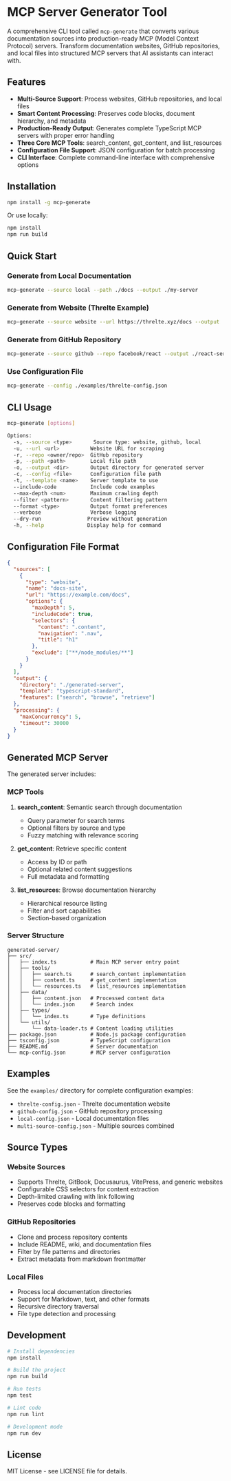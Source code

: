 # MCP Server Generator Tool

A comprehensive CLI tool called `mcp-generate` that converts various documentation sources into production-ready MCP (Model Context Protocol) servers. Transform documentation websites, GitHub repositories, and local files into structured MCP servers that AI assistants can interact with.

## Features

- **Multi-Source Support**: Process websites, GitHub repositories, and local files
- **Smart Content Processing**: Preserves code blocks, document hierarchy, and metadata
- **Production-Ready Output**: Generates complete TypeScript MCP servers with proper error handling
- **Three Core MCP Tools**: search_content, get_content, and list_resources
- **Configuration File Support**: JSON configuration for batch processing
- **CLI Interface**: Complete command-line interface with comprehensive options

## Installation

```bash
npm install -g mcp-generate
```

Or use locally:

```bash
npm install
npm run build
```

## Quick Start

### Generate from Local Documentation
```bash
mcp-generate --source local --path ./docs --output ./my-server
```

### Generate from Website (Threlte Example)
```bash
mcp-generate --source website --url https://threlte.xyz/docs --output ./threlte-server
```

### Generate from GitHub Repository
```bash
mcp-generate --source github --repo facebook/react --output ./react-server --include-readme
```

### Use Configuration File
```bash
mcp-generate --config ./examples/threlte-config.json
```

## CLI Usage

```bash
mcp-generate [options]

Options:
  -s, --source <type>       Source type: website, github, local
  -u, --url <url>          Website URL for scraping
  -r, --repo <owner/repo>  GitHub repository
  -p, --path <path>        Local file path
  -o, --output <dir>       Output directory for generated server
  -c, --config <file>      Configuration file path
  -t, --template <name>    Server template to use
  --include-code           Include code examples
  --max-depth <num>        Maximum crawling depth
  --filter <pattern>       Content filtering pattern
  --format <type>          Output format preferences
  --verbose                Verbose logging
  --dry-run               Preview without generation
  -h, --help              Display help for command
```

## Configuration File Format

```json
{
  "sources": [
    {
      "type": "website",
      "name": "docs-site",
      "url": "https://example.com/docs",
      "options": {
        "maxDepth": 5,
        "includeCode": true,
        "selectors": {
          "content": ".content",
          "navigation": ".nav",
          "title": "h1"
        },
        "exclude": ["**/node_modules/**"]
      }
    }
  ],
  "output": {
    "directory": "./generated-server",
    "template": "typescript-standard",
    "features": ["search", "browse", "retrieve"]
  },
  "processing": {
    "maxConcurrency": 5,
    "timeout": 30000
  }
}
```

## Generated MCP Server

The generated server includes:

### MCP Tools

1. **search_content**: Semantic search through documentation
   - Query parameter for search terms
   - Optional filters by source and type
   - Fuzzy matching with relevance scoring

2. **get_content**: Retrieve specific content
   - Access by ID or path
   - Optional related content suggestions
   - Full metadata and formatting

3. **list_resources**: Browse documentation hierarchy
   - Hierarchical resource listing
   - Filter and sort capabilities
   - Section-based organization

### Server Structure

```
generated-server/
├── src/
│   ├── index.ts           # Main MCP server entry point
│   ├── tools/
│   │   ├── search.ts      # search_content implementation
│   │   ├── content.ts     # get_content implementation
│   │   └── resources.ts   # list_resources implementation
│   ├── data/
│   │   ├── content.json   # Processed content data
│   │   └── index.json     # Search index
│   ├── types/
│   │   └── index.ts       # Type definitions
│   └── utils/
│       └── data-loader.ts # Content loading utilities
├── package.json           # Node.js package configuration
├── tsconfig.json          # TypeScript configuration
├── README.md              # Server documentation
└── mcp-config.json        # MCP server configuration
```

## Examples

See the `examples/` directory for complete configuration examples:

- `threlte-config.json` - Threlte documentation website
- `github-config.json` - GitHub repository processing
- `local-config.json` - Local documentation files  
- `multi-source-config.json` - Multiple sources combined

## Source Types

### Website Sources
- Supports Threlte, GitBook, Docusaurus, VitePress, and generic websites
- Configurable CSS selectors for content extraction
- Depth-limited crawling with link following
- Preserves code blocks and formatting

### GitHub Repositories
- Clone and process repository contents
- Include README, wiki, and documentation files
- Filter by file patterns and directories
- Extract metadata from markdown frontmatter

### Local Files
- Process local documentation directories
- Support for Markdown, text, and other formats
- Recursive directory traversal
- File type detection and processing

## Development

```bash
# Install dependencies
npm install

# Build the project
npm run build

# Run tests
npm test

# Lint code
npm run lint

# Development mode
npm run dev
```

## License

MIT License - see LICENSE file for details.
